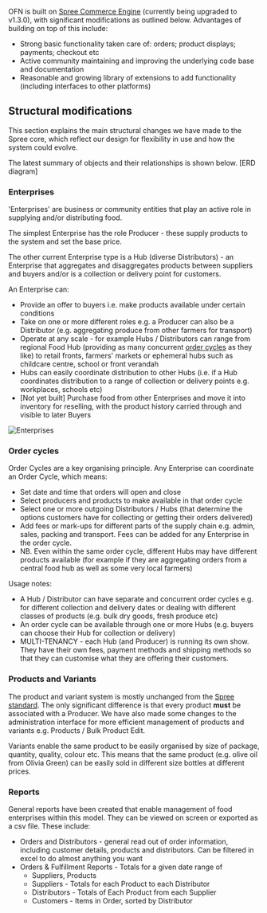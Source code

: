 OFN is built on [Spree Commerce Engine](http://spreecommerce.com/) (currently being upgraded to v1.3.0), with significant modifications as outlined below. Advantages of building on top of this include:

* Strong basic functionality taken care of: orders; product displays; payments; checkout etc
* Active community maintaining and improving the underlying code base and documentation
* Reasonable and growing library of extensions to add functionality (including interfaces to other platforms)

## Structural modifications <a id="Structure">

This section explains the main structural changes we have made to the Spree core, which reflect our design for flexibility in use and how the system could evolve.

The latest summary of objects and their relationships is shown below.
[ERD diagram]


### Enterprises <a id="Enterprises">

'Enterprises' are business or community entities that play an active role in supplying and/or distributing food. 

The simplest Enterprise has the role Producer - these supply products to the system and set the base price.

The other current Enterprise type is a Hub (diverse Distributors) - an Enterprise that aggregates and disaggregates products between suppliers and buyers and/or is a collection or delivery point for customers.

An Enterprise can: 
*  Provide an offer to buyers i.e. make products available under certain conditions
*  Take on one or more different roles e.g. a Producer can also be a Distributor (e.g. aggregating produce from other farmers for transport) 
*  Operate at any scale - for example Hubs / Distributors can range from regional Food Hub (providing as many concurrent [order cycles](#ordercycles) as they like) to retail fronts, farmers' markets or ephemeral hubs such as childcare centre, school or front verandah
*  Hubs can easily coordinate distribution to other Hubs (i.e. if a Hub coordinates distribution to a range of collection or delivery points e.g. workplaces, schools etc)
*  [Not yet built] Purchase food from other Enterprises and move it into inventory for reselling, with the product history carried through and visible to later Buyers

![Enterprises](http://openfoodweb.org/foundation/wp-content/uploads/2013/02/Enterprises-1.png)


### Order cycles <a id="ordercycles">

Order Cycles are a key organising principle. Any Enterprise can coordinate an Order Cycle, which means:
*  Set date and time that orders will open and close
*  Select producers and products to make available in that order cycle
*  Select one or more outgoing Distributors / Hubs (that determine the options customers have for collecting or getting their orders delivered)
*  Add fees or mark-ups for different parts of the supply chain e.g. admin, sales, packing and transport. Fees can be added for any Enterprise in the order cycle.
*  NB. Even within the same order cycle, different Hubs may have different products available (for example if they are aggregating orders from a central food hub as well as some very local farmers)

Usage notes:
*  A Hub / Distributor can have separate and concurrent order cycles e.g. for different collection and delivery dates or dealing with different classes of products (e.g. bulk dry goods, fresh produce etc)
*  An order cycle can be available through one or more Hubs (e.g. buyers can choose their Hub for collection or delivery)
*  MULTI-TENANCY - each Hub (and Producer) is running its own show. They have their own fees, payment methods and shipping methods so that they can customise what they are offering their customers.


### Products and Variants <a id="Products">

The product and variant system is mostly unchanged from the [Spree standard](http://guides.spreecommerce.com/products_and_variants.html). The only significant difference is that every product **must** be associated with a Producer. We have also made some changes to the administration interface for more efficient management of products and variants e.g. Products / Bulk Product Edit. 

Variants enable the same product to be easily organised by size of package, quantity, quality, colour etc. This means that the same product (e.g. olive oil from Olivia Green) can be easily sold in different size bottles at different prices.


### Reports <a id="Reports">

General reports have been created that enable management of food enterprises within this model. They can be viewed on screen or exported as a csv file. These include:

* Orders and Distributors - general read out of order information, including customer details, products and distributors. Can be filtered in excel to do almost anything you want
* Orders & Fulfillment Reports - Totals for a given date range of
  - Suppliers, Products
  - Suppliers - Totals for each Product to each Distributor
  - Distributors - Totals of Each Product from each Supplier
  - Customers - Items in Order, sorted by Distributor

